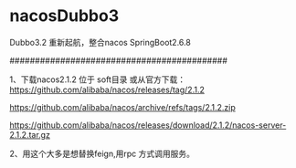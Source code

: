 # nacosDubbo3
Dubbo3.2 重新起航，整合nacos SpringBoot2.6.8

###########################################

1、下载nacos2.1.2 位于 soft目录  或从官方下载：
https://github.com/alibaba/nacos/releases/tag/2.1.2

https://github.com/alibaba/nacos/archive/refs/tags/2.1.2.zip

https://github.com/alibaba/nacos/releases/download/2.1.2/nacos-server-2.1.2.tar.gz

2、用这个大多是想替换feign,用rpc 方式调用服务。
